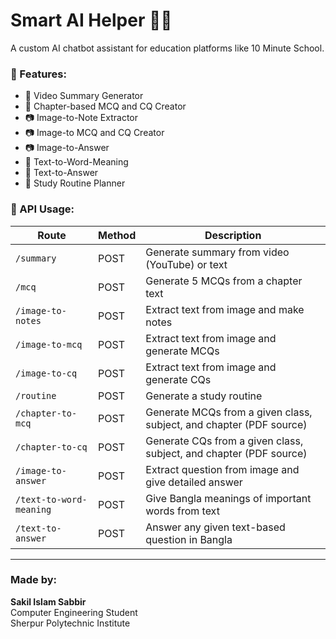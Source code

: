 # Smart AI Helper 🤖📘

A custom AI chatbot assistant for education platforms like 10 Minute School.

### 🔧 Features:
- 🎥 Video Summary Generator
- 📘 Chapter-based MCQ and CQ Creator
- 📷 Image-to-Note Extractor
- 📷 Image-to MCQ and CQ Creator
- 📷 Image-to-Answer
- 📅 Text-to-Word-Meaning
- 📅 Text-to-Answer
- 📅 Study Routine Planner

### 🚀 API Usage:

| Route | Method | Description |
|-------|--------|-------------|
| `/summary` | POST | Generate summary from video (YouTube) or text |
| `/mcq` | POST | Generate 5 MCQs from a chapter text |
| `/image-to-notes` | POST | Extract text from image and make notes |
| `/image-to-mcq` | POST | Extract text from image and generate MCQs |
| `/image-to-cq` | POST | Extract text from image and generate CQs |
| `/routine` | POST | Generate a study routine |
| `/chapter-to-mcq` | POST | Generate MCQs from a given class, subject, and chapter (PDF source) |
| `/chapter-to-cq` | POST | Generate CQs from a given class, subject, and chapter (PDF source) |
| `/image-to-answer` | POST | Extract question from image and give detailed answer |
| `/text-to-word-meaning` | POST | Give Bangla meanings of important words from text |
| `/text-to-answer` | POST | Answer any given text-based question in Bangla |

---

### Made by:
**Sakil Islam Sabbir**  
Computer Engineering Student  
Sherpur Polytechnic Institute



